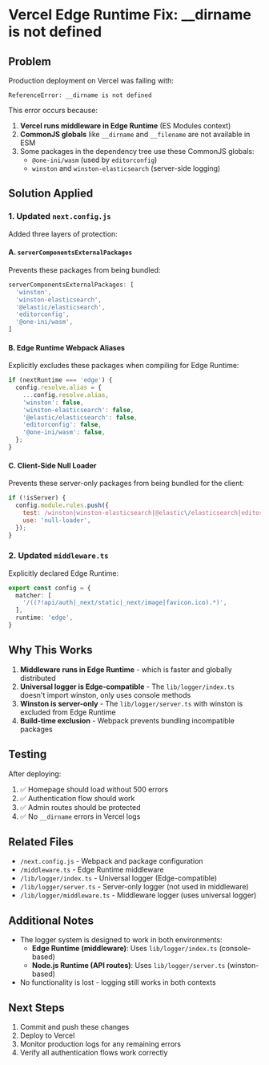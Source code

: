 # Vercel Edge Runtime Fix: __dirname is not defined

## Problem

Production deployment on Vercel was failing with:
```
ReferenceError: __dirname is not defined
```

This error occurs because:
1. **Vercel runs middleware in Edge Runtime** (ES Modules context)
2. **CommonJS globals** like `__dirname` and `__filename` are not available in ESM
3. Some packages in the dependency tree use these CommonJS globals:
   - `@one-ini/wasm` (used by `editorconfig`)
   - `winston` and `winston-elasticsearch` (server-side logging)

## Solution Applied

### 1. Updated `next.config.js`

Added three layers of protection:

#### A. `serverComponentsExternalPackages`
Prevents these packages from being bundled:
```js
serverComponentsExternalPackages: [
  'winston',
  'winston-elasticsearch',
  '@elastic/elasticsearch',
  'editorconfig',
  '@one-ini/wasm',
]
```

#### B. Edge Runtime Webpack Aliases
Explicitly excludes these packages when compiling for Edge Runtime:
```js
if (nextRuntime === 'edge') {
  config.resolve.alias = {
    ...config.resolve.alias,
    'winston': false,
    'winston-elasticsearch': false,
    '@elastic/elasticsearch': false,
    'editorconfig': false,
    '@one-ini/wasm': false,
  };
}
```

#### C. Client-Side Null Loader
Prevents these server-only packages from being bundled for the client:
```js
if (!isServer) {
  config.module.rules.push({
    test: /winston|winston-elasticsearch|@elastic\/elasticsearch|editorconfig|@one-ini\/wasm/,
    use: 'null-loader',
  });
}
```

### 2. Updated `middleware.ts`

Explicitly declared Edge Runtime:
```ts
export const config = {
  matcher: [
    '/((?!api/auth|_next/static|_next/image|favicon.ico).*)',
  ],
  runtime: 'edge',
}
```

## Why This Works

1. **Middleware runs in Edge Runtime** - which is faster and globally distributed
2. **Universal logger is Edge-compatible** - The `lib/logger/index.ts` doesn't import winston, only uses console methods
3. **Winston is server-only** - The `lib/logger/server.ts` with winston is excluded from Edge Runtime
4. **Build-time exclusion** - Webpack prevents bundling incompatible packages

## Testing

After deploying:
1. ✅ Homepage should load without 500 errors
2. ✅ Authentication flow should work
3. ✅ Admin routes should be protected
4. ✅ No `__dirname` errors in Vercel logs

## Related Files

- `/next.config.js` - Webpack and package configuration
- `/middleware.ts` - Edge Runtime middleware
- `/lib/logger/index.ts` - Universal logger (Edge-compatible)
- `/lib/logger/server.ts` - Server-only logger (not used in middleware)
- `/lib/logger/middleware.ts` - Middleware logger (uses universal logger)

## Additional Notes

- The logger system is designed to work in both environments:
  - **Edge Runtime (middleware)**: Uses `lib/logger/index.ts` (console-based)
  - **Node.js Runtime (API routes)**: Uses `lib/logger/server.ts` (winston-based)
- No functionality is lost - logging still works in both contexts

## Next Steps

1. Commit and push these changes
2. Deploy to Vercel
3. Monitor production logs for any remaining errors
4. Verify all authentication flows work correctly
